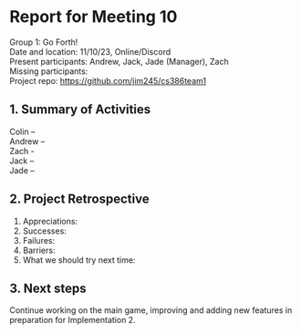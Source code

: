 # Report for Meeting 10
Group 1: Go Forth! <br>
Date and location: 11/10/23, Online/Discord <br>
Present participants: Andrew, Jack, Jade (Manager), Zach <br>
Missing participants: <br>
Project repo: https://github.com/jim245/cs386team1 <br>

## 1. Summary of Activities
Colin – <br>
Andrew – <br>
Zach - <br>
Jack – <br>
Jade – <br>

## 2. Project Retrospective
  1. Appreciations: <br>
  2. Successes: <br>
  3. Failures: <br>
  4. Barriers: <br>
  5. What we should try next time: <br>

## 3. Next steps
Continue working on the main game, improving and adding new features in preparation for Implementation 2.

